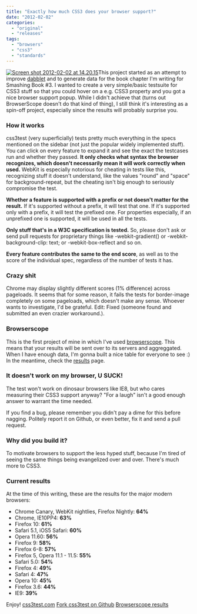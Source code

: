 ```yaml
---
title: "Exactly how much CSS3 does your browser support?"
date: "2012-02-02"
categories: 
  - "original"
  - "releases"
tags: 
  - "browsers"
  - "css3"
  - "standards"
---
```


[![](http://lea.verou.me/wp-content/uploads/2012/02/Screen-shot-2012-02-02-at-14.20.15--300x187.png "Screen shot 2012-02-02 at 14.20.15")](http://lea.verou.me/wp-content/uploads/2012/02/Screen-shot-2012-02-02-at-14.20.15-.png)This project started as an attempt to improve [dabblet](http://dabblet.com) and to generate data for the book chapter I'm writing for Smashing Book #3. I wanted to create a very simple/basic testsuite for CSS3 stuff so that you could hover on a e.g. CSS3 property and you got a nice browser support popup. While I didn't achieve that (turns out BrowserScope doesn't do that kind of thing), I still think it's interesting as a spin-off project, especially since the results will probably surprise you.

### How it works

css3test (very superficially) tests pretty much everything in the specs mentioned on the sidebar (not just the popular widely implemented stuff). You can click on every feature to expand it and see the exact the testcases run and whether they passed. **It only checks what syntax the browser recognizes, which doesn't necessarily mean it will work correctly when used.** WebKit is especially notorious for cheating in tests like this, recognizing stuff it doesn't understand, like the values "round" and "space" for background-repeat, but the cheating isn't big enough to seriously compromise the test.

**Whether a feature is supported with a prefix or not doesn't matter for the result.** If it's supported without a prefix, it will test that one. If it's supported only with a prefix, it will test the prefixed one. For properties especially, if an unprefixed one is supported, it will be used in all the tests.

**Only stuff that's in a W3C specification is tested.** So, please don't ask or send pull requests for proprietary things like -webkit-gradient() or -webkit-background-clip: text; or -webkit-box-reflect and so on.

**Every feature contributes the same to the end score**, as well as to the score of the individual spec, regardless of the number of tests it has.

### Crazy shit

Chrome may display slightly different scores (1% difference) across pageloads. It seems that for some reason, it fails the tests for border-image completely on some pageloads, which doesn't make any sense. Whoever wants to investigate, I'd be grateful. Edit: Fixed (someone found and submitted an even crazier workaround.).

### Browserscope

This is the first project of mine in which I've used [browserscope](http://www.browserscope.org/user/settings). This means that your results will be sent over to its servers and aggreggated. When I have enough data, I'm gonna built a nice table for everyone to see :) In the meantime, check the [results](http://www.browserscope.org/browse?category=usertest_agt1YS1wcm9maWxlcnINCxIEVGVzdBidzawNDA) page.

### It doesn't work on my browser, U SUCK!

The test won't work on dinosaur browsers like IE8, but who cares measuring their CSS3 support anyway? "For a laugh" isn't a good enough answer to warrant the time needed.

If you find a bug, please remember you didn't pay a dime for this before nagging. Politely report it on Github, or even better, fix it and send a pull request.

### Why did you build it?

To motivate browsers to support the less hyped stuff, because I'm tired of seeing the same things being evangelized over and over. There's much more to CSS3.

### Current results

At the time of this writing, these are the results for the major modern browsers:

- Chrome Canary, WebKit nightlies, Firefox Nightly: **64%**
- Chrome, IE10PP4: **63%**
- Firefox 10: **61%**
- Safari 5.1, iOS5 Safari: **60%**
- Opera 11.60: **56%**
- Firefox 9: **58%**
- Firefox 6-8: **57%**
- Firefox 5, Opera 11.1 - 11.5: **55%**
- Safari 5.0: **54%**
- Firefox 4: **49%**
- Safari 4: **47%**
- Opera 10: **45%**
- Firefox 3.6: **44%**
- IE9: **39%**

Enjoy! [css3test.com](http://css3test.com) [Fork css3test on Github](https://github.com/LeaVerou/css3test) [Browserscope results](http://www.browserscope.org/browse?category=usertest_agt1YS1wcm9maWxlcnINCxIEVGVzdBidzawNDA)
